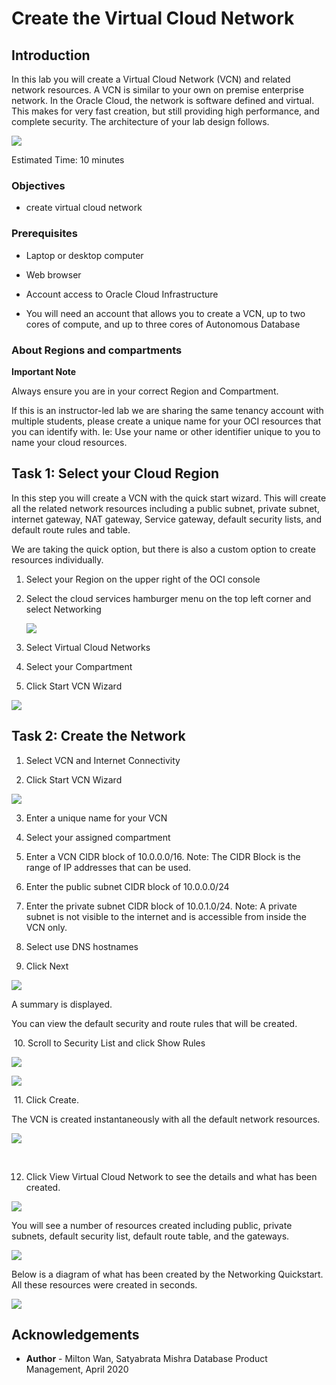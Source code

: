 # Create the Virtual Cloud Network #

## Introduction

In this lab you will create a Virtual Cloud Network (VCN) and related network resources. A VCN is similar to your own on premise enterprise network.  In the Oracle Cloud, the network is software defined and virtual. This makes for very fast creation, but still providing high performance, and complete security. The architecture of your lab design follows.

![](./images/lab-architecture-diagram.png)

Estimated Time: 10 minutes

### Objectives

* create virtual cloud network

### Prerequisites

* Laptop or desktop computer

* Web browser

* Account access to Oracle Cloud Infrastructure

* You will need an account that allows you to create a VCN, up to two cores of compute, and up to three cores of Autonomous Database


### About Regions and compartments

**Important Note**

Always ensure you are in your correct Region and Compartment.

If this is an instructor-led lab we are sharing the same tenancy account with multiple students, please create a unique name for your OCI resources that you can identify with. Ie: Use your name or other identifier unique to you to name your cloud resources.



## Task 1: Select your Cloud Region ##

In this step you will create a VCN with the quick start wizard. This will create all the related network resources including a public subnet, private subnet, internet gateway, NAT gateway, Service gateway, default security lists, and default route rules and table.

We are taking the quick option, but there is also a custom option to create resources individually.

1. Select your Region on the upper right of the OCI console

2. Select the cloud services hamburger menu on the top left corner and select Networking

    ![](./images/hamburger-menu.png)

3. Select Virtual Cloud Networks

4. Select your Compartment

5. Click Start VCN Wizard

![](./images/start-vcn-wizard.PNG)

## Task 2: Create the Network  ##

1. Select VCN and Internet Connectivity

2. Click Start VCN Wizard

  ![](./images/wizard-vcn.png)  


3. Enter a unique name for your VCN

4. Select your assigned compartment

5. Enter a VCN CIDR block of 10.0.0.0/16.  Note: The CIDR Block is the range of IP addresses that can be used.

6. Enter the public subnet CIDR block of 10.0.0.0/24

7. Enter the private subnet CIDR block of 10.0.1.0/24. Note: A private subnet is not visible to the internet and is accessible from inside the VCN only.

8. Select use DNS hostnames

9. Click Next

![](./images/vcn-configuration-info.png)

A summary is displayed.

You can view the default security and route rules that will be created.

​	10. Scroll to Security List and click Show Rules

![](./images/security-rules.png)

![](./images/route-rules.png)


​	11. Click Create.

The VCN is created instantaneously with all the default network resources.

![](./images/vcn-summary-info.png)

​

12. Click View Virtual Cloud Network to see the details and what has been created.

![](./images/view-vcn-config.png)



You will see a number of resources created including public, private subnets, default security list, default route table, and the gateways.

![](./images/vcn-details.png)



Below is a diagram of what has been created by the Networking Quickstart.  All these resources were created in seconds.

![](./images/lab-architecture-created.png)

## Acknowledgements ##

- **Author** - Milton Wan, Satyabrata Mishra Database Product Management, April 2020
